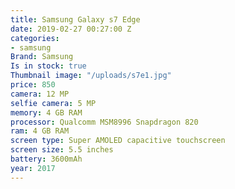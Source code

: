 ```yaml
---
title: Samsung Galaxy s7 Edge
date: 2019-02-27 00:27:00 Z
categories:
- samsung
Brand: Samsung
Is in stock: true
Thumbnail image: "/uploads/s7e1.jpg"
price: 850
camera: 12 MP
selfie camera: 5 MP
memory: 4 GB RAM
processor: Qualcomm MSM8996 Snapdragon 820
ram: 4 GB RAM
screen type: Super AMOLED capacitive touchscreen
screen size: 5.5 inches
battery: 3600mAh
year: 2017
---
```


